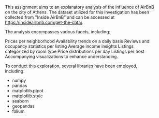 This assignment aims to an explanatory analysis of the influence of AirBnB on the city of Athens. The dataset utilized for this investigation has been collected from "Inside AirBnB" and can be accessed at https://insideairbnb.com/get-the-data/.

The analysis encompasses various facets, including:

Prices per neighborhood
Availability trends on a daily basis
Reviews and occupancy statistics per listing
Average income insights
Listings categorized by room type
Price distributions per day
Listings per host
Accompanying visualizations to enhance understanding.

To conduct this exploration, several libraries have been employed, including:

* numpy
* pandas
* matplotlib.pipot
* matplotlib.style
* seaborn
* geopandas
* folium
